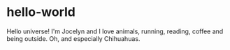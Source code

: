 # hello-world
Hello universe! 
I'm Jocelyn and I love animals, running, reading, coffee and being outside. Oh, and especially Chihuahuas. 
